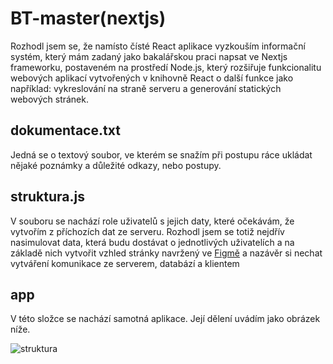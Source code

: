 # BT-master(nextjs)

Rozhodl jsem se, že namísto čísté React aplikace vyzkouším informační systém, který mám zadaný jako bakalářskou praci napsat ve Nextjs frameworku, postaveném na prostředí Node.js, který rozšiřuje funkcionalitu webových aplikací vytvořených v knihovně React o další funkce jako například: vykreslování na straně serveru a generování statických webových stránek.

## dokumentace.txt

Jedná se o textový soubor, ve kterém se snažím při postupu ráce ukládat nějaké poznámky a důležité odkazy, nebo postupy.

## struktura.js

V souboru se nachází role uživatelů s jejich daty, které očekávám, že vytvořím z příchozích dat ze serveru. Rozhodl jsem se totiž nejdřív nasimulovat data, která budu dostávat o jednotlivých uživatelích a na základě nich vytvořit vzhled stránky navržený ve [Figmě](https://www.figma.com/file/EsdxbekJrScMOYiIbjaQNq/Bachelor-Thesis?node-id=0%3A1) a nazávěr si nechat vytváření komunikace ze serverem, databází a klientem 

## app

V této složce se nachází samotná aplikace. Její dělení uvádím jako obrázek níže.

![struktura](https://user-images.githubusercontent.com/47132583/195800119-3a13f160-4956-4664-b323-5e4b40568111.png)

